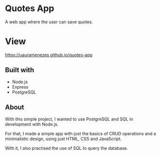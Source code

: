 # Quotes App
A web app where the user can save quotes.

# View
https://uauramenezes.github.io/quotes-app

## Built with
* Node.js
* Express
* PostgreSQL

## About
With this simple project, I wanted to use PostgreSQL and SQL in development with Node.js.

For that, I made a simple app with just the basics of CRUD operations and a minimalistic design, using just HTML, CSS and JavaScript.

With it, I also practised the use of SQL to query the database.
